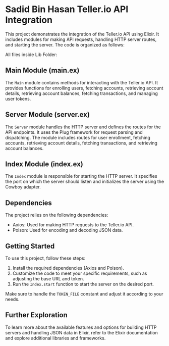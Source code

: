 # Sadid Bin Hasan Teller.io API Integration

This project demonstrates the integration of the Teller.io API using Elixir. It includes modules for making API requests, handling HTTP server routes, and starting the server. The code is organized as follows:

All files inside Lib Folder:

## Main Module (main.ex)
The `Main` module contains methods for interacting with the Teller.io API. It provides functions for enrolling users, fetching accounts, retrieving account details, retrieving account balances, fetching transactions, and managing user tokens.

## Server Module (server.ex)
The `Server` module handles the HTTP server and defines the routes for the API endpoints. It uses the Plug framework for request parsing and dispatching. The module includes routes for user enrollment, fetching accounts, retrieving account details, fetching transactions, and retrieving account balances.

## Index Module (index.ex)
The `Index` module is responsible for starting the HTTP server. It specifies the port on which the server should listen and initializes the server using the Cowboy adapter.

## Dependencies
The project relies on the following dependencies:
- Axios: Used for making HTTP requests to the Teller.io API.
- Poison: Used for encoding and decoding JSON data.

## Getting Started
To use this project, follow these steps:
1. Install the required dependencies (Axios and Poison).
2. Customize the code to meet your specific requirements, such as adjusting the base URL and token.
3. Run the `Index.start` function to start the server on the desired port.

Make sure to handle the `TOKEN_FILE` constant and adjust it according to your needs.

## Further Exploration
To learn more about the available features and options for building HTTP servers and handling JSON data in Elixir, refer to the Elixir documentation and explore additional libraries and frameworks.

